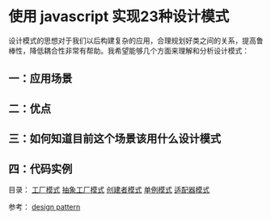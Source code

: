 # 使用 javascript 实现23种设计模式

设计模式的思想对于我们以后构建复杂的应用，合理规划好类之间的关系，提高鲁棒性，降低耦合性非常有帮助。我希望能够几个方面来理解和分析设计模式：

## 一：应用场景

## 二：优点

## 三：如何知道目前这个场景该用什么设计模式

## 四：代码实例

目录：
[工厂模式](https://github.com/wangfulin/javascript-design-pattern/blob/master/factory/README.md)
[抽象工厂模式](https://github.com/wangfulin/javascript-design-pattern/blob/master/abstract-factory/README.md)
[创建者模式](https://github.com/wangfulin/javascript-design-pattern/blob/master/builder/README.md)
[单例模式](https://github.com/wangfulin/javascript-design-pattern/blob/master/singleton/README.md)
[适配器模式](https://github.com/wangfulin/javascript-design-pattern/blob/master/adapter/README.md)

参考：
[design pattern](http://www.tutorialspoint.com/design_pattern/)
